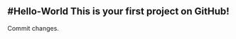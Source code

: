 #Hello-World
This is your first project on GitHub!
-----------------------------------------------
Commit changes.
